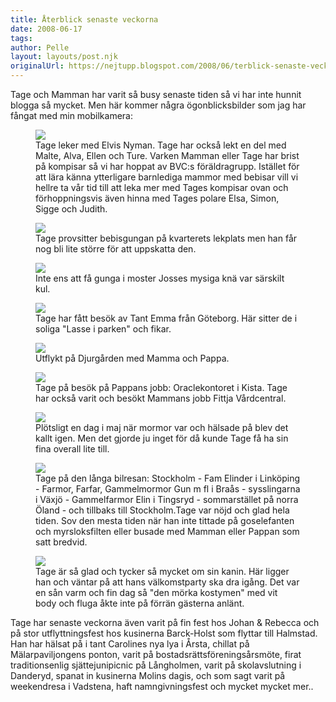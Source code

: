 ```yaml
---
title: Återblick senaste veckorna
date: 2008-06-17
tags: 	
author: Pelle
layout: layouts/post.njk
originalUrl: https://nejtupp.blogspot.com/2008/06/terblick-senaste-veckorna.html
---
```


Tage och Mamman har varit så busy senaste tiden så vi har inte hunnit blogga så mycket. Men här kommer några ögonblicksbilder som jag har fångat med min mobilkamera:

<figure>
	<img src="../../../img/2008/06/Tage%26Elvis700.jpg">
	<figcaption>Tage leker med Elvis Nyman. Tage har också lekt en del med Malte, Alva, Ellen och Ture. Varken Mamman eller Tage har brist på kompisar så vi har hoppat av BVC:s föräldragrupp. Istället för att lära känna ytterligare barnlediga mammor med bebisar vill vi hellre ta vår tid till att leka mer med Tages kompisar ovan och förhoppningsvis även hinna med Tages polare Elsa, Simon, Sigge och Judith.</figcaption>
</figure>

<figure>
	<img src="../../../img/2008/06/Tagegungar700.jpg">
	<figcaption>Tage provsitter bebisgungan på kvarterets lekplats men han får nog bli lite större för att uppskatta den.</figcaption>
</figure>

<figure>
	<img src="../../../img/2008/06/Tage%26Jossegungar700.jpg">
	<figcaption>Inte ens att få gunga i moster Josses mysiga knä var särskilt kul.</figcaption>
</figure>

<figure>
	<img src="../../../img/2008/06/Tage%26Emma1024.jpg">
	<figcaption>Tage har fått besök av Tant Emma från Göteborg. Här sitter de i soliga "Lasse i parken" och fikar.</figcaption>
</figure>
	
<figure>
	<img src="../../../img/2008/06/Tagep%C3%A5utflykt1024.jpg">
	<figcaption>Utflykt på Djurgården med Mamma och Pappa.</figcaption>
</figure>
	
<figure>
	<img src="../../../img/2008/06/Tagep%C3%A5Oracle700.jpg">
	<figcaption>Tage på besök på Pappans jobb: Oraclekontoret i Kista. Tage har också varit och besökt Mammans jobb Fittja Vårdcentral.</figcaption>
</figure>
	
<figure>
	<img src="../../../img/2008/06/Tageioverall700.jpg">
	<figcaption>Plötsligt en dag i maj när mormor var och hälsade på blev det kallt igen. Men det gjorde ju inget för då kunde Tage få ha sin fina overall lite till.</figcaption>
</figure>
	
<figure>
	<img src="../../../img/2008/06/Tagep%C3%A5bilresa700.jpg">
	<figcaption>Tage på den långa bilresan: Stockholm - Fam Elinder i Linköping - Farmor, Farfar, Gammelmormor Gun m fl i Braås -  sysslingarna i Växjö - Gammelfarmor Elin i Tingsryd - sommarstället på norra Öland - och tillbaks till Stockholm.Tage var nöjd och glad hela tiden. Sov den mesta tiden när han inte tittade på goselefanten och myrsloksfilten eller busade med Mamman eller Pappan som satt bredvid.</figcaption>
</figure>

<figure>
	<img src="../../../img/2008/06/Tage%C3%A4rglad700.jpg">
	<figcaption>Tage är så glad och tycker så mycket om sin kanin. Här ligger han och väntar på att hans välkomstparty ska dra igång. Det var en sån varm och fin dag så "den mörka kostymen" med vit body och fluga åkte inte på förrän gästerna anlänt.</figcaption>
</figure>
	
Tage har senaste veckorna även varit på fin fest hos Johan & Rebecca och på stor utflyttningsfest hos kusinerna Barck-Holst som flyttar till Halmstad. Han har hälsat på i tant Carolines nya lya i Årsta, chillat på Mälarpaviljongens ponton, varit på bostadsrättsföreningsårsmöte,  firat traditionsenlig sjättejunipicnic på Långholmen, varit på skolavslutning i Danderyd, spanat in kusinerna Molins dagis, och som sagt varit på weekendresa i Vadstena, haft namngivningsfest och mycket mycket mer..
